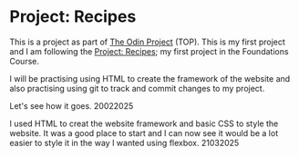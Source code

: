 # Project: Recipes

This is a project as part of [The Odin Project](https://www.theodinproject.com/) (TOP). This is my first project and I am following the [Project: Recipes](https://www.theodinproject.com/lessons/foundations-recipes); my first project in the Foundations Course. 

I will be practising using HTML to create the framework of the website and also practising using git to track and commit changes to my project.

Let's see how it goes. 20022025

I used HTML to creat the website framework and basic CSS to style the website. It was a good place to start and I can now see it would be a lot easier to style it in the way I wanted using flexbox. 21032025